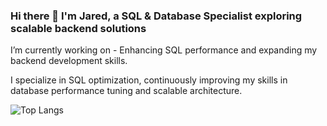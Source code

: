 ### Hi there 👋 I'm Jared, a SQL & Database Specialist exploring scalable backend solutions

I’m currently working on - Enhancing SQL performance and expanding my backend development skills.

I specialize in SQL optimization, continuously improving my skills in database performance tuning and scalable architecture.

![Top Langs](https://github-readme-stats.vercel.app/api/top-langs/?username=jaserino&layout=compact&theme=tokyonight)

<!--
**jaserino/jaserino** is a ✨ _special_ ✨ repository because its `README.md` (this file) appears on your GitHub profile.

Here are some ideas to get you started:

- 🔭 I’m currently working on ...
- 🌱 I’m currently learning ...
- 👯 I’m looking to collaborate on ...
- 🤔 I’m looking for help with ...
- 💬 Ask me about ...
- 📫 How to reach me: ...
- 😄 Pronouns: ...
- ⚡ Fun fact: ...
-->

